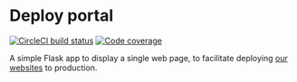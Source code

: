 # Deploy portal
[![CircleCI build status](https://circleci.com/gh/canonical-web-and-design/webteam.canonical.com.svg?style=shield)](https://circleci.com/gh/canonical-web-and-design/webteam.canonical.com) [![Code coverage](https://codecov.io/gh/canonical-web-and-design/webteam.canonical.com/branch/main/graph/badge.svg)](https://codecov.io/gh/canonical-web-and-design/webteam.canonical.com)

A simple Flask app to display a single web page, to facilitate deploying [our websites](https://github.com/canonical-websites) to production.
